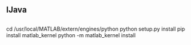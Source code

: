 ## IJava


##
cd /usr/local/MATLAB/extern/engines/python
python setup.py install
pip install matlab_kernel
python -m matlab_kernel install